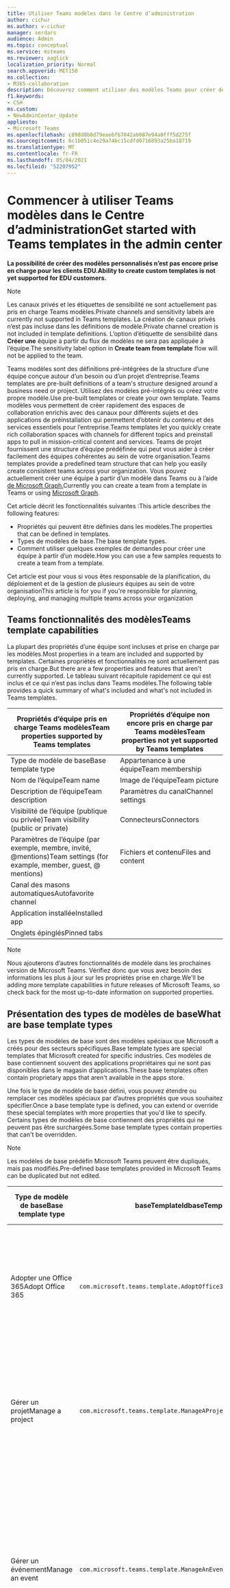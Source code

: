```yaml
---
title: Utiliser Teams modèles dans le Centre d’administration
author: cichur
ms.author: v-cichur
manager: serdars
audience: Admin
ms.topic: conceptual
ms.service: msteams
ms.reviewer: aaglick
localization_priority: Normal
search.appverid: MET150
ms.collection:
- M365-collaboration
description: Découvrez comment utiliser des modèles Teams pour créer des espaces de collaboration avec des canaux pour différentes rubriques à l’aide de modèles préinstallés.
f1.keywords:
- CSH
ms.custom:
- NewAdminCenter_Update
appliesto:
- Microsoft Teams
ms.openlocfilehash: c898d8b0d79eae6fb7042ab087e94a0fff5d275f
ms.sourcegitcommit: 6c1b051c4e29a74bc15cdfd0716893a25ba18719
ms.translationtype: MT
ms.contentlocale: fr-FR
ms.lasthandoff: 05/04/2021
ms.locfileid: "52207952"
---
```

# <a name="get-started-with-teams-templates-in-the-admin-center"></a><span data-ttu-id="d7141-103">Commencer à utiliser Teams modèles dans le Centre d’administration</span><span class="sxs-lookup"><span data-stu-id="d7141-103">Get started with Teams templates in the admin center</span></span>

<span data-ttu-id="d7141-104">**La possibilité de créer des modèles personnalisés n’est pas encore prise en charge pour les clients EDU.**</span><span class="sxs-lookup"><span data-stu-id="d7141-104">**Ability to create custom templates is not yet supported for EDU customers.**</span></span>

> [!NOTE]
> <span data-ttu-id="d7141-105">Les canaux privés et les étiquettes de sensibilité ne sont actuellement pas pris en charge Teams modèles.</span><span class="sxs-lookup"><span data-stu-id="d7141-105">Private channels and sensitivity labels are currently not supported in Teams templates.</span></span> <span data-ttu-id="d7141-106">La création de canaux privés n’est pas incluse dans les définitions de modèle.</span><span class="sxs-lookup"><span data-stu-id="d7141-106">Private channel creation is not included in template definitions.</span></span> <span data-ttu-id="d7141-107">L’option d’étiquette de sensibilité dans **Créer une** équipe à partir du flux de modèles ne sera pas appliquée à l’équipe.</span><span class="sxs-lookup"><span data-stu-id="d7141-107">The sensitivity label option in **Create team from template** flow will not be applied to the team.</span></span>

<span data-ttu-id="d7141-108">Teams modèles sont des définitions pré-intégrées de la structure d’une équipe conçue autour d’un besoin ou d’un projet d’entreprise.</span><span class="sxs-lookup"><span data-stu-id="d7141-108">Teams templates are pre-built definitions of a team's structure designed around a business need or project.</span></span> <span data-ttu-id="d7141-109">Utilisez des modèles pré-intégrés ou créez votre propre modèle.</span><span class="sxs-lookup"><span data-stu-id="d7141-109">Use pre-built templates or create your own template.</span></span> <span data-ttu-id="d7141-110">Teams modèles vous permettent de créer rapidement des espaces de collaboration enrichis avec des canaux pour différents sujets et des applications de préinstallation qui permettent d’obtenir du contenu et des services essentiels pour l’entreprise.</span><span class="sxs-lookup"><span data-stu-id="d7141-110">Teams templates let you quickly create rich collaboration spaces with channels for different topics and preinstall apps to pull in mission-critical content and services.</span></span> <span data-ttu-id="d7141-111">Teams de projet fournissent une structure d’équipe prédéfinée qui peut vous aider à créer facilement des équipes cohérentes au sein de votre organisation.</span><span class="sxs-lookup"><span data-stu-id="d7141-111">Teams templates provide a predefined team structure that can help you easily create consistent teams across your organization.</span></span> <span data-ttu-id="d7141-112">Vous pouvez actuellement créer une équipe à partir d’un modèle dans Teams ou à l’aide [de Microsoft Graph.](get-started-with-teams-templates.md)</span><span class="sxs-lookup"><span data-stu-id="d7141-112">Currently you can create a team from a template in Teams or using [Microsoft Graph](get-started-with-teams-templates.md).</span></span>

<span data-ttu-id="d7141-113">Cet article décrit les fonctionnalités suivantes :</span><span class="sxs-lookup"><span data-stu-id="d7141-113">This article describes the following features:</span></span>

- <span data-ttu-id="d7141-114">Propriétés qui peuvent être définies dans les modèles.</span><span class="sxs-lookup"><span data-stu-id="d7141-114">The properties that can be defined in templates.</span></span>
- <span data-ttu-id="d7141-115">Types de modèles de base.</span><span class="sxs-lookup"><span data-stu-id="d7141-115">The base template types.</span></span>
- <span data-ttu-id="d7141-116">Comment utiliser quelques exemples de demandes pour créer une équipe à partir d’un modèle.</span><span class="sxs-lookup"><span data-stu-id="d7141-116">How you can use a few samples requests to create a team from a template.</span></span>

<span data-ttu-id="d7141-117">Cet article est pour vous si vous êtes responsable de la planification, du déploiement et de la gestion de plusieurs équipes au sein de votre organisation</span><span class="sxs-lookup"><span data-stu-id="d7141-117">This article is for you if you're responsible for planning, deploying, and managing multiple teams across your organization</span></span>

## <a name="teams-template-capabilities"></a><span data-ttu-id="d7141-118">Teams fonctionnalités des modèles</span><span class="sxs-lookup"><span data-stu-id="d7141-118">Teams template capabilities</span></span>

<span data-ttu-id="d7141-119">La plupart des propriétés d’une équipe sont incluses et prise en charge par les modèles.</span><span class="sxs-lookup"><span data-stu-id="d7141-119">Most properties in a team are included and supported by templates.</span></span> <span data-ttu-id="d7141-120">Certaines propriétés et fonctionnalités ne sont actuellement pas pris en charge.</span><span class="sxs-lookup"><span data-stu-id="d7141-120">But there are a few properties and features that aren't currently supported.</span></span> <span data-ttu-id="d7141-121">Le tableau suivant récapitule rapidement ce qui est inclus et ce qui n’est pas inclus dans Teams modèles.</span><span class="sxs-lookup"><span data-stu-id="d7141-121">The following table provides a quick summary of what's included and what's not included in Teams templates.</span></span>

| <span data-ttu-id="d7141-122">**Propriétés d’équipe pris en charge Teams modèles**</span><span class="sxs-lookup"><span data-stu-id="d7141-122">**Team properties supported by Teams templates**</span></span> | <span data-ttu-id="d7141-123">**Propriétés d’équipe non encore pris en charge par Teams modèles**</span><span class="sxs-lookup"><span data-stu-id="d7141-123">**Team properties not yet supported by Teams templates**</span></span> |
| ------------------------------------------------ | -------------------------------------------------------- |
| <span data-ttu-id="d7141-124">Type de modèle de base</span><span class="sxs-lookup"><span data-stu-id="d7141-124">Base template type</span></span> | <span data-ttu-id="d7141-125">Appartenance à une équipe</span><span class="sxs-lookup"><span data-stu-id="d7141-125">Team membership</span></span> |
| <span data-ttu-id="d7141-126">Nom de l’équipe</span><span class="sxs-lookup"><span data-stu-id="d7141-126">Team name</span></span> | <span data-ttu-id="d7141-127">Image de l’équipe</span><span class="sxs-lookup"><span data-stu-id="d7141-127">Team picture</span></span> |
| <span data-ttu-id="d7141-128">Description de l’équipe</span><span class="sxs-lookup"><span data-stu-id="d7141-128">Team description</span></span> | <span data-ttu-id="d7141-129">Paramètres du canal</span><span class="sxs-lookup"><span data-stu-id="d7141-129">Channel settings</span></span> |
| <span data-ttu-id="d7141-130">Visibilité de l’équipe (publique ou privée)</span><span class="sxs-lookup"><span data-stu-id="d7141-130">Team visibility (public or private)</span></span> | <span data-ttu-id="d7141-131">Connecteurs</span><span class="sxs-lookup"><span data-stu-id="d7141-131">Connectors</span></span> |
| <span data-ttu-id="d7141-132">Paramètres de l’équipe (par exemple, membre, invité, @mentions)</span><span class="sxs-lookup"><span data-stu-id="d7141-132">Team settings (for example, member, guest, @ mentions)</span></span> | <span data-ttu-id="d7141-133">Fichiers et contenu</span><span class="sxs-lookup"><span data-stu-id="d7141-133">Files and content</span></span> |
| <span data-ttu-id="d7141-134">Canal des masons automatiques</span><span class="sxs-lookup"><span data-stu-id="d7141-134">Autofavorite channel</span></span> | |
| <span data-ttu-id="d7141-135">Application installée</span><span class="sxs-lookup"><span data-stu-id="d7141-135">Installed app</span></span> | |
| <span data-ttu-id="d7141-136">Onglets épinglés</span><span class="sxs-lookup"><span data-stu-id="d7141-136">Pinned tabs</span></span> | |

> [!NOTE]
> <span data-ttu-id="d7141-137">Nous ajouterons d’autres fonctionnalités de modèle dans les prochaines version de Microsoft Teams. Vérifiez donc que vous avez besoin des informations les plus à jour sur les propriétés prise en charge.</span><span class="sxs-lookup"><span data-stu-id="d7141-137">We'll be adding more template capabilities in future releases of Microsoft Teams, so check back for the most up-to-date information on supported properties.</span></span>

## <a name="what-are-base-template-types"></a><span data-ttu-id="d7141-138">Présentation des types de modèles de base</span><span class="sxs-lookup"><span data-stu-id="d7141-138">What are base template types</span></span>

<span data-ttu-id="d7141-139">Les types de modèles de base sont des modèles spéciaux que Microsoft a créés pour des secteurs spécifiques.</span><span class="sxs-lookup"><span data-stu-id="d7141-139">Base template types are special templates that Microsoft created for specific industries.</span></span> <span data-ttu-id="d7141-140">Ces modèles de base contiennent souvent des applications propriétaires qui ne sont pas disponibles dans le magasin d’applications.</span><span class="sxs-lookup"><span data-stu-id="d7141-140">These base templates often contain proprietary apps that aren't available in the apps store.</span></span>

<span data-ttu-id="d7141-141">Une fois le type de modèle de base défini, vous pouvez étendre ou remplacer ces modèles spéciaux par d’autres propriétés que vous souhaitez spécifier.</span><span class="sxs-lookup"><span data-stu-id="d7141-141">Once a base template type is defined, you can extend or override these special templates with more properties that you'd like to specify.</span></span> <span data-ttu-id="d7141-142">Certains types de modèles de base contiennent des propriétés qui ne peuvent pas être surchargées.</span><span class="sxs-lookup"><span data-stu-id="d7141-142">Some base template types contain properties that can't be overridden.</span></span>

> [!NOTE]
> <span data-ttu-id="d7141-143">Les modèles de base prédéfin Microsoft Teams peuvent être dupliqués, mais pas modifiés.</span><span class="sxs-lookup"><span data-stu-id="d7141-143">Pre-defined base templates provided in Microsoft Teams can be duplicated but not edited.</span></span>

| <span data-ttu-id="d7141-144">Type de modèle de base</span><span class="sxs-lookup"><span data-stu-id="d7141-144">Base template type</span></span> | <span data-ttu-id="d7141-145">baseTemplateId</span><span class="sxs-lookup"><span data-stu-id="d7141-145">baseTemplateId</span></span> | <span data-ttu-id="d7141-146">Propriétés fournies avec ce modèle de base</span><span class="sxs-lookup"><span data-stu-id="d7141-146">Properties that come with this base template</span></span> |
| ------------------ | -------------- | ----------------------------------------------------- |
| <span data-ttu-id="d7141-147">Adopter une Office 365</span><span class="sxs-lookup"><span data-stu-id="d7141-147">Adopt Office 365</span></span> |`com.microsoft.teams.template.AdoptOffice365`|  <span data-ttu-id="d7141-148">Canaux :</span><span class="sxs-lookup"><span data-stu-id="d7141-148">Channels:</span></span> <ul><li><span data-ttu-id="d7141-149">Général</span><span class="sxs-lookup"><span data-stu-id="d7141-149">General</span></span></li> <li><span data-ttu-id="d7141-150">Annonces</span><span class="sxs-lookup"><span data-stu-id="d7141-150">Announcements</span></span></li> <li><span data-ttu-id="d7141-151">Coin Champions</span><span class="sxs-lookup"><span data-stu-id="d7141-151">Champions corner</span></span></li> <li><span data-ttu-id="d7141-152">Formulaires d’équipe</span><span class="sxs-lookup"><span data-stu-id="d7141-152">Team forms</span></span></li></ul> <span data-ttu-id="d7141-153">Applications :</span><span class="sxs-lookup"><span data-stu-id="d7141-153">Apps:</span></span> <ul><li><span data-ttu-id="d7141-154">Wiki</span><span class="sxs-lookup"><span data-stu-id="d7141-154">Wiki</span></span></li>  <li><span data-ttu-id="d7141-155">Calendrier</span><span class="sxs-lookup"><span data-stu-id="d7141-155">Calendar</span></span></li> |
| <span data-ttu-id="d7141-156">Gérer un projet</span><span class="sxs-lookup"><span data-stu-id="d7141-156">Manage a project</span></span> |`com.microsoft.teams.template.ManageAProject`| <span data-ttu-id="d7141-157">Canaux :</span><span class="sxs-lookup"><span data-stu-id="d7141-157">Channels:</span></span> <ul><li><span data-ttu-id="d7141-158">Général</span><span class="sxs-lookup"><span data-stu-id="d7141-158">General</span></span></li> <li><span data-ttu-id="d7141-159">Annonces</span><span class="sxs-lookup"><span data-stu-id="d7141-159">Announcements</span></span></li> <li><span data-ttu-id="d7141-160">Ressources</span><span class="sxs-lookup"><span data-stu-id="d7141-160">Resources</span></span></li> <li><span data-ttu-id="d7141-161">Planification</span><span class="sxs-lookup"><span data-stu-id="d7141-161">Planning</span></span></li></ul> <span data-ttu-id="d7141-162">Applications :</span><span class="sxs-lookup"><span data-stu-id="d7141-162">Apps:</span></span><ul><li><span data-ttu-id="d7141-163">Wiki</span><span class="sxs-lookup"><span data-stu-id="d7141-163">Wiki</span></span></li><li><span data-ttu-id="d7141-164">OneNote</span><span class="sxs-lookup"><span data-stu-id="d7141-164">OneNote</span></span></li><li><span data-ttu-id="d7141-165">Planificateur</span><span class="sxs-lookup"><span data-stu-id="d7141-165">Planner</span></span></li><li><span data-ttu-id="d7141-166">Listes</span><span class="sxs-lookup"><span data-stu-id="d7141-166">Lists</span></span></li>  </ul> |
| <span data-ttu-id="d7141-167">Gérer un événement</span><span class="sxs-lookup"><span data-stu-id="d7141-167">Manage an event</span></span>|`com.microsoft.teams.template.ManageAnEvent` | <span data-ttu-id="d7141-168">Canaux :</span><span class="sxs-lookup"><span data-stu-id="d7141-168">Channels:</span></span> <ul><li><span data-ttu-id="d7141-169">Général</span><span class="sxs-lookup"><span data-stu-id="d7141-169">General</span></span></li> <li><span data-ttu-id="d7141-170">Annonces</span><span class="sxs-lookup"><span data-stu-id="d7141-170">Announcements</span></span></li> <li><span data-ttu-id="d7141-171">Budget</span><span class="sxs-lookup"><span data-stu-id="d7141-171">Budget</span></span></li> <li><span data-ttu-id="d7141-172">Contenu</span><span class="sxs-lookup"><span data-stu-id="d7141-172">Content</span></span></li><li><span data-ttu-id="d7141-173">Logistique</span><span class="sxs-lookup"><span data-stu-id="d7141-173">Logistics</span></span></li> <li><span data-ttu-id="d7141-174">Planification</span><span class="sxs-lookup"><span data-stu-id="d7141-174">Planning</span></span></li> <li> <span data-ttu-id="d7141-175">Marketing et relations publiques</span><span class="sxs-lookup"><span data-stu-id="d7141-175">Marketing and PR</span></span></li></ul> <span data-ttu-id="d7141-176">Applications :</span><span class="sxs-lookup"><span data-stu-id="d7141-176">Apps:</span></span><ul><li><span data-ttu-id="d7141-177">Wiki</span><span class="sxs-lookup"><span data-stu-id="d7141-177">Wiki</span></span></li><li><span data-ttu-id="d7141-178">Site web</span><span class="sxs-lookup"><span data-stu-id="d7141-178">Website</span></span></li> <li><span data-ttu-id="d7141-179">YouTube</span><span class="sxs-lookup"><span data-stu-id="d7141-179">YouTube</span></span></li> <li><span data-ttu-id="d7141-180">Planificateur</span><span class="sxs-lookup"><span data-stu-id="d7141-180">Planner</span></span></li> <li><span data-ttu-id="d7141-181">OneNote</span><span class="sxs-lookup"><span data-stu-id="d7141-181">OneNote</span></span></li> <li><span data-ttu-id="d7141-182">Idées des employés</span><span class="sxs-lookup"><span data-stu-id="d7141-182">Employee ideas</span></span></li> <li><span data-ttu-id="d7141-183">Issue Reporter</span><span class="sxs-lookup"><span data-stu-id="d7141-183">Issue Reporter</span></span></li></ul> |
|<span data-ttu-id="d7141-184">Intégrer des employés</span><span class="sxs-lookup"><span data-stu-id="d7141-184">Onboard employees</span></span>|`com.microsoft.teams.template.OnboardEmployees` | <span data-ttu-id="d7141-185">Canaux :</span><span class="sxs-lookup"><span data-stu-id="d7141-185">Channels:</span></span> <ul><li><span data-ttu-id="d7141-186">Général</span><span class="sxs-lookup"><span data-stu-id="d7141-186">General</span></span></li> <li><span data-ttu-id="d7141-187">Annonces</span><span class="sxs-lookup"><span data-stu-id="d7141-187">Announcements</span></span></li> <li><span data-ttu-id="d7141-188">Conversation employé</span><span class="sxs-lookup"><span data-stu-id="d7141-188">Employee chat</span></span></li> <li><span data-ttu-id="d7141-189">Formation</span><span class="sxs-lookup"><span data-stu-id="d7141-189">Training</span></span></li></ul><span data-ttu-id="d7141-190">Applications :</span><span class="sxs-lookup"><span data-stu-id="d7141-190">Apps:</span></span><ul><li><span data-ttu-id="d7141-191">Wiki</span><span class="sxs-lookup"><span data-stu-id="d7141-191">Wiki</span></span></li><li><span data-ttu-id="d7141-192">Communautés</span><span class="sxs-lookup"><span data-stu-id="d7141-192">Communities</span></span></li><li><span data-ttu-id="d7141-193">Planificateur</span><span class="sxs-lookup"><span data-stu-id="d7141-193">Planner</span></span></li><li><span data-ttu-id="d7141-194">Idées des employés</span><span class="sxs-lookup"><span data-stu-id="d7141-194">Employee ideas</span></span></li></ul>|
|<span data-ttu-id="d7141-195">Organiser le service d’aide</span><span class="sxs-lookup"><span data-stu-id="d7141-195">Organize help desk</span></span>| `com.microsoft.teams.template.OrganizeHelpDesk`|<span data-ttu-id="d7141-196">Canaux :</span><span class="sxs-lookup"><span data-stu-id="d7141-196">Channels:</span></span><ul><li><span data-ttu-id="d7141-197">Général</span><span class="sxs-lookup"><span data-stu-id="d7141-197">General</span></span></li><li><span data-ttu-id="d7141-198">Annonces</span><span class="sxs-lookup"><span data-stu-id="d7141-198">Announcements</span></span></li><li><span data-ttu-id="d7141-199">FAQ</span><span class="sxs-lookup"><span data-stu-id="d7141-199">FAQ</span></span></li></ul><span data-ttu-id="d7141-200">Applications :</span><span class="sxs-lookup"><span data-stu-id="d7141-200">Apps:</span></span><ul><li><span data-ttu-id="d7141-201">Wiki</span><span class="sxs-lookup"><span data-stu-id="d7141-201">Wiki</span></span></li><li><span data-ttu-id="d7141-202">OneNote</span><span class="sxs-lookup"><span data-stu-id="d7141-202">OneNote</span></span></li><li><span data-ttu-id="d7141-203">Planificateur</span><span class="sxs-lookup"><span data-stu-id="d7141-203">Planner</span></span> </li><li><span data-ttu-id="d7141-204">Compliment</span><span class="sxs-lookup"><span data-stu-id="d7141-204">Praise</span></span></li><li><span data-ttu-id="d7141-205">Issue Reporter</span><span class="sxs-lookup"><span data-stu-id="d7141-205">Issue Reporter</span></span></li></ul> |
| <span data-ttu-id="d7141-206">Soins du patient</span><span class="sxs-lookup"><span data-stu-id="d7141-206">Patient care</span></span>| `healthcareWard`| <span data-ttu-id="d7141-207">Canaux :</span><span class="sxs-lookup"><span data-stu-id="d7141-207">Channels:</span></span><ul><li><span data-ttu-id="d7141-208">Général</span><span class="sxs-lookup"><span data-stu-id="d7141-208">General</span></span></li><li><span data-ttu-id="d7141-209">Annonces</span><span class="sxs-lookup"><span data-stu-id="d7141-209">Announcements</span></span></li><li><span data-ttu-id="d7141-210">Blotti</span><span class="sxs-lookup"><span data-stu-id="d7141-210">Huddles</span></span></li><li><span data-ttu-id="d7141-211">Rondes</span><span class="sxs-lookup"><span data-stu-id="d7141-211">Rounds</span></span></li><li><span data-ttu-id="d7141-212">Personnel</span><span class="sxs-lookup"><span data-stu-id="d7141-212">Staffing</span></span></li><li><span data-ttu-id="d7141-213">Formation</span><span class="sxs-lookup"><span data-stu-id="d7141-213">Training</span></span></li></ul> <span data-ttu-id="d7141-214">Applications :</span><span class="sxs-lookup"><span data-stu-id="d7141-214">Apps:</span></span> <ul><li><span data-ttu-id="d7141-215">Wiki</span><span class="sxs-lookup"><span data-stu-id="d7141-215">Wiki</span></span></li><li><span data-ttu-id="d7141-216">Listes</span><span class="sxs-lookup"><span data-stu-id="d7141-216">Lists</span></span>  </li><li><span data-ttu-id="d7141-217">Approbations</span><span class="sxs-lookup"><span data-stu-id="d7141-217">Approvals</span></span></li></ul>|
| <span data-ttu-id="d7141-218">Collaborer sur la crise ou l’événement global</span><span class="sxs-lookup"><span data-stu-id="d7141-218">Collaborate on global crisis or event</span></span> |`com.microsoft.teams.template.CollaborateOnAGlobalCrisisOrEvent`| <span data-ttu-id="d7141-219">Canaux :</span><span class="sxs-lookup"><span data-stu-id="d7141-219">Channels:</span></span> <ul><li><span data-ttu-id="d7141-220">Général</span><span class="sxs-lookup"><span data-stu-id="d7141-220">General</span></span><li><span data-ttu-id="d7141-221">Annonces</span><span class="sxs-lookup"><span data-stu-id="d7141-221">Announcements</span></span></li><li><span data-ttu-id="d7141-222">Actualités mondiales</span><span class="sxs-lookup"><span data-stu-id="d7141-222">World news</span></span></li><li><span data-ttu-id="d7141-223">Continuité de l’activité</span><span class="sxs-lookup"><span data-stu-id="d7141-223">Business continuity</span></span></li><li><span data-ttu-id="d7141-224">Travail à distance</span><span class="sxs-lookup"><span data-stu-id="d7141-224">Remote working</span></span></li><li><span data-ttu-id="d7141-225">Communications internes</span><span class="sxs-lookup"><span data-stu-id="d7141-225">Internal comms</span></span></li><li><span data-ttu-id="d7141-226">Comms externe</span><span class="sxs-lookup"><span data-stu-id="d7141-226">External comms</span></span></li><li><span data-ttu-id="d7141-227">Demande d’approbation</span><span class="sxs-lookup"><span data-stu-id="d7141-227">Approvals request</span></span></li><li><span data-ttu-id="d7141-228">Réclamations des clients</span><span class="sxs-lookup"><span data-stu-id="d7141-228">Customer complaints</span></span></li><li><span data-ttu-id="d7141-229">Kudos</span><span class="sxs-lookup"><span data-stu-id="d7141-229">Kudos</span></span></li><li><span data-ttu-id="d7141-230">Mise à jour pour la direction</span><span class="sxs-lookup"><span data-stu-id="d7141-230">Executive update</span></span></li></ul><span data-ttu-id="d7141-231">Applications :</span><span class="sxs-lookup"><span data-stu-id="d7141-231">Apps:</span></span> <ul><li><span data-ttu-id="d7141-232">Compliment</span><span class="sxs-lookup"><span data-stu-id="d7141-232">Praise</span></span></li><li><span data-ttu-id="d7141-233">Wiki</span><span class="sxs-lookup"><span data-stu-id="d7141-233">Wiki</span></span></li><li><span data-ttu-id="d7141-234">Site web</span><span class="sxs-lookup"><span data-stu-id="d7141-234">Website</span></span></li><li><span data-ttu-id="d7141-235">Planificateur</span><span class="sxs-lookup"><span data-stu-id="d7141-235">Planner</span></span></li><li><span data-ttu-id="d7141-236">Issue Reporter</span><span class="sxs-lookup"><span data-stu-id="d7141-236">Issue Reporter</span></span></li></ul>|
|<span data-ttu-id="d7141-237">Agence bancaire</span><span class="sxs-lookup"><span data-stu-id="d7141-237">Bank branch</span></span>| `com.microsoft.teams.template.CollaborateWithinABankBranch`|<span data-ttu-id="d7141-238">Canaux :</span><span class="sxs-lookup"><span data-stu-id="d7141-238">Channels:</span></span> <ul><li><span data-ttu-id="d7141-239">Général</span><span class="sxs-lookup"><span data-stu-id="d7141-239">General</span></span><li><span data-ttu-id="d7141-240">Annonces</span><span class="sxs-lookup"><span data-stu-id="d7141-240">Announcements</span></span></li><li><span data-ttu-id="d7141-241">Blotti</span><span class="sxs-lookup"><span data-stu-id="d7141-241">Huddles</span></span></li><li><span data-ttu-id="d7141-242">Réunions avec les clients</span><span class="sxs-lookup"><span data-stu-id="d7141-242">Customer meetings</span></span></li><li><span data-ttu-id="d7141-243">Demande d’approbation</span><span class="sxs-lookup"><span data-stu-id="d7141-243">Approvals Request</span></span> </li><li><span data-ttu-id="d7141-244">Desso</span><span class="sxs-lookup"><span data-stu-id="d7141-244">Coaching</span></span></li><li><span data-ttu-id="d7141-245">Développement de compétences</span><span class="sxs-lookup"><span data-stu-id="d7141-245">Skills development</span></span></li><li><span data-ttu-id="d7141-246">Traitement des emprunts</span><span class="sxs-lookup"><span data-stu-id="d7141-246">Loan processing</span></span></li><li><span data-ttu-id="d7141-247">Réclamations des clients</span><span class="sxs-lookup"><span data-stu-id="d7141-247">Customer complaints</span></span></li><li><span data-ttu-id="d7141-248">Kudos</span><span class="sxs-lookup"><span data-stu-id="d7141-248">Kudos</span></span></li><li><span data-ttu-id="d7141-249">Amusant</span><span class="sxs-lookup"><span data-stu-id="d7141-249">Fun stuff</span></span></li><li><span data-ttu-id="d7141-250">Conformité</span><span class="sxs-lookup"><span data-stu-id="d7141-250">Compliance</span></span></li></ul><span data-ttu-id="d7141-251">Applications :</span><span class="sxs-lookup"><span data-stu-id="d7141-251">Apps:</span></span><ul><li><span data-ttu-id="d7141-252">Compliment</span><span class="sxs-lookup"><span data-stu-id="d7141-252">Praise</span></span> </li><li><span data-ttu-id="d7141-253">Issue Reporter</span><span class="sxs-lookup"><span data-stu-id="d7141-253">Issue Reporter</span></span></li></ul>|
|<span data-ttu-id="d7141-254">Réponse à un incident</span><span class="sxs-lookup"><span data-stu-id="d7141-254">Incident response</span></span>| `com.microsoft.teams.template.CoordinateIncidentResponse`|<span data-ttu-id="d7141-255">Canaux :</span><span class="sxs-lookup"><span data-stu-id="d7141-255">Channels:</span></span> <ul><li><span data-ttu-id="d7141-256">Général</span><span class="sxs-lookup"><span data-stu-id="d7141-256">General</span></span><li><span data-ttu-id="d7141-257">Annonces</span><span class="sxs-lookup"><span data-stu-id="d7141-257">Announcements</span></span></li><li><span data-ttu-id="d7141-258">Logistique</span><span class="sxs-lookup"><span data-stu-id="d7141-258">Logistics</span></span></li><li><span data-ttu-id="d7141-259">Planification</span><span class="sxs-lookup"><span data-stu-id="d7141-259">Planning</span></span></li><li><span data-ttu-id="d7141-260">Récupération</span><span class="sxs-lookup"><span data-stu-id="d7141-260">Recovery</span></span></li><li><span data-ttu-id="d7141-261">Urgent</span><span class="sxs-lookup"><span data-stu-id="d7141-261">Urgent</span></span></li></ul> <span data-ttu-id="d7141-262">Applications :</span><span class="sxs-lookup"><span data-stu-id="d7141-262">Apps:</span></span> <ul><li><span data-ttu-id="d7141-263">Wiki</span><span class="sxs-lookup"><span data-stu-id="d7141-263">Wiki</span></span></li><li><span data-ttu-id="d7141-264">Excel</span><span class="sxs-lookup"><span data-stu-id="d7141-264">Excel</span></span></li><li><span data-ttu-id="d7141-265">OneNote</span><span class="sxs-lookup"><span data-stu-id="d7141-265">OneNote</span></span></li><li><span data-ttu-id="d7141-266">SharePoint</span><span class="sxs-lookup"><span data-stu-id="d7141-266">SharePoint</span></span></li><li><span data-ttu-id="d7141-267">Planificateur</span><span class="sxs-lookup"><span data-stu-id="d7141-267">Planner</span></span></li> <li><span data-ttu-id="d7141-268">Approbations</span><span class="sxs-lookup"><span data-stu-id="d7141-268">Approvals</span></span></li> <li><span data-ttu-id="d7141-269">Inspection</span><span class="sxs-lookup"><span data-stu-id="d7141-269">Inspection</span></span></li> </ul>|
|<span data-ttu-id="d7141-270">Hôpital</span><span class="sxs-lookup"><span data-stu-id="d7141-270">Hospital</span></span>| `healthcareHospital` |<span data-ttu-id="d7141-271">Canaux :</span><span class="sxs-lookup"><span data-stu-id="d7141-271">Channels:</span></span> <ul><li><span data-ttu-id="d7141-272">Général</span><span class="sxs-lookup"><span data-stu-id="d7141-272">General</span></span></li><li><span data-ttu-id="d7141-273">Annonces</span><span class="sxs-lookup"><span data-stu-id="d7141-273">Announcements</span></span></li><li><span data-ttu-id="d7141-274">Conformité</span><span class="sxs-lookup"><span data-stu-id="d7141-274">Compliance</span></span></li><li><span data-ttu-id="d7141-275">Consignataires</span><span class="sxs-lookup"><span data-stu-id="d7141-275">Custodial</span></span></li><li><span data-ttu-id="d7141-276">Ressources humaines</span><span class="sxs-lookup"><span data-stu-id="d7141-276">Human resources</span></span></li><li><span data-ttu-id="d7141-277">Pharmacie</span><span class="sxs-lookup"><span data-stu-id="d7141-277">Pharmacy</span></span></li></ul> <span data-ttu-id="d7141-278">Applications :</span><span class="sxs-lookup"><span data-stu-id="d7141-278">Apps:</span></span> <ul><li><span data-ttu-id="d7141-279">Wiki</span><span class="sxs-lookup"><span data-stu-id="d7141-279">Wiki</span></span></li><li><span data-ttu-id="d7141-280">Listes</span><span class="sxs-lookup"><span data-stu-id="d7141-280">Lists</span></span>  </li></ul>|
|<span data-ttu-id="d7141-281">Organiser un magasin</span><span class="sxs-lookup"><span data-stu-id="d7141-281">Organize a store</span></span>| `retailStore` |<span data-ttu-id="d7141-282">Canaux :</span><span class="sxs-lookup"><span data-stu-id="d7141-282">Channels:</span></span> <ul><li><span data-ttu-id="d7141-283">Général</span><span class="sxs-lookup"><span data-stu-id="d7141-283">General</span></span><li><span data-ttu-id="d7141-284">Transfert de shift</span><span class="sxs-lookup"><span data-stu-id="d7141-284">Shift handoff</span></span></li><li><span data-ttu-id="d7141-285">Apprentissage</span><span class="sxs-lookup"><span data-stu-id="d7141-285">Learning</span></span></li></ul> <span data-ttu-id="d7141-286">Applications :</span><span class="sxs-lookup"><span data-stu-id="d7141-286">Apps:</span></span> <ul><li><span data-ttu-id="d7141-287">Wiki</span><span class="sxs-lookup"><span data-stu-id="d7141-287">Wiki</span></span></li><li><span data-ttu-id="d7141-288">Planificateur</span><span class="sxs-lookup"><span data-stu-id="d7141-288">Planner</span></span></li></ul>|
|<span data-ttu-id="d7141-289">Qualité et sécurité</span><span class="sxs-lookup"><span data-stu-id="d7141-289">Quality and safety</span></span> |`com.microsoft.teams.template.QualitySafety`|<span data-ttu-id="d7141-290">Canaux :</span><span class="sxs-lookup"><span data-stu-id="d7141-290">Channels:</span></span> <ul><li><span data-ttu-id="d7141-291">Général</span><span class="sxs-lookup"><span data-stu-id="d7141-291">General</span></span><li><span data-ttu-id="d7141-292">Annonces</span><span class="sxs-lookup"><span data-stu-id="d7141-292">Announcements</span></span></li><li><span data-ttu-id="d7141-293">Ligne 1</span><span class="sxs-lookup"><span data-stu-id="d7141-293">Line 1</span></span></li><li><span data-ttu-id="d7141-294">Ligne 2</span><span class="sxs-lookup"><span data-stu-id="d7141-294">Line 2</span></span></li><li><span data-ttu-id="d7141-295">Ligne 3</span><span class="sxs-lookup"><span data-stu-id="d7141-295">Line 3</span></span></li><li><span data-ttu-id="d7141-296">Sécurité</span><span class="sxs-lookup"><span data-stu-id="d7141-296">Safety</span></span></li><li><span data-ttu-id="d7141-297">Formation</span><span class="sxs-lookup"><span data-stu-id="d7141-297">Training</span></span></li><li><span data-ttu-id="d7141-298">Maintenance</span><span class="sxs-lookup"><span data-stu-id="d7141-298">Maintenance</span></span></li><li><span data-ttu-id="d7141-299">Amusant</span><span class="sxs-lookup"><span data-stu-id="d7141-299">Fun stuff</span></span></li></ul> <span data-ttu-id="d7141-300">Applications :</span><span class="sxs-lookup"><span data-stu-id="d7141-300">Apps:</span></span> <ul><li><span data-ttu-id="d7141-301">Wiki</span><span class="sxs-lookup"><span data-stu-id="d7141-301">Wiki</span></span></li><li><span data-ttu-id="d7141-302">Planificateur</span><span class="sxs-lookup"><span data-stu-id="d7141-302">Planner</span></span></li> <li><span data-ttu-id="d7141-303">Issue Reporter</span><span class="sxs-lookup"><span data-stu-id="d7141-303">Issue Reporter</span></span></li> <li><span data-ttu-id="d7141-304">Inspection</span><span class="sxs-lookup"><span data-stu-id="d7141-304">Inspection</span></span></li> </ul>|
|<span data-ttu-id="d7141-305">Vente au détail pour les responsables</span><span class="sxs-lookup"><span data-stu-id="d7141-305">Retail for managers</span></span>| `retailManagerCollaboration` |<span data-ttu-id="d7141-306">Canaux :</span><span class="sxs-lookup"><span data-stu-id="d7141-306">Channels:</span></span> <ul><li><span data-ttu-id="d7141-307">Général</span><span class="sxs-lookup"><span data-stu-id="d7141-307">General</span></span><li><span data-ttu-id="d7141-308">Opérations</span><span class="sxs-lookup"><span data-stu-id="d7141-308">Operations</span></span></li><li><span data-ttu-id="d7141-309">Apprentissage</span><span class="sxs-lookup"><span data-stu-id="d7141-309">Learning</span></span></li></ul> <span data-ttu-id="d7141-310">Applications :</span><span class="sxs-lookup"><span data-stu-id="d7141-310">Apps:</span></span> <ul><li><span data-ttu-id="d7141-311">Wiki</span><span class="sxs-lookup"><span data-stu-id="d7141-311">Wiki</span></span></li><li><span data-ttu-id="d7141-312">Planificateur</span><span class="sxs-lookup"><span data-stu-id="d7141-312">Planner</span></span></li></ul>|
||||

<span data-ttu-id="d7141-313">Pour plus d’informations sur les catégories de modèles, voir les catégories suivantes :</span><span class="sxs-lookup"><span data-stu-id="d7141-313">For more information about the template categories, see the following categories:</span></span>

- [<span data-ttu-id="d7141-314">Modèles financiers</span><span class="sxs-lookup"><span data-stu-id="d7141-314">Financial templates</span></span>](financial-teams-templates-in-the-admin-console.md)
- [<span data-ttu-id="d7141-315">Modèles généraux</span><span class="sxs-lookup"><span data-stu-id="d7141-315">General templates</span></span>](general-teams-templates-in-the-admin-console.md)
- [<span data-ttu-id="d7141-316">Modèles pour le gouvernement</span><span class="sxs-lookup"><span data-stu-id="d7141-316">Government templates</span></span>](government-teams-templates-in-the-admin-console.md)
- [<span data-ttu-id="d7141-317">Modèles médicaux</span><span class="sxs-lookup"><span data-stu-id="d7141-317">Healthcare templates</span></span>](expand-teams-across-your-org/healthcare/healthcare-templates-admin-console.md)
- [<span data-ttu-id="d7141-318">Modèles de fabrication</span><span class="sxs-lookup"><span data-stu-id="d7141-318">Manufacturing templates</span></span>](manufacturing-teams-templates-in-the-admin-console.md)
- [<span data-ttu-id="d7141-319">Modèles commerciaux</span><span class="sxs-lookup"><span data-stu-id="d7141-319">Retail templates</span></span>](retail-teams-templates-in-the-admin-console.md)

## <a name="template-size-limits"></a><span data-ttu-id="d7141-320">Limites de taille des modèles</span><span class="sxs-lookup"><span data-stu-id="d7141-320">Template size limits</span></span>

<span data-ttu-id="d7141-321">Les modèles sont limités à un nombre spécifique de canaux, d’onglets et d’applications.</span><span class="sxs-lookup"><span data-stu-id="d7141-321">Templates are limited to a specific number of channels, tabs, and apps.</span></span>

 > [!Note]
 > <span data-ttu-id="d7141-322">Vous pouvez ajouter des canaux, des onglets et des applications à l’équipe après sa création à partir d’un modèle.</span><span class="sxs-lookup"><span data-stu-id="d7141-322">You can add more channels, tabs, and apps to the team after it's been created from a template.</span></span>

|<span data-ttu-id="d7141-323">Fonctionnalité</span><span class="sxs-lookup"><span data-stu-id="d7141-323">Feature</span></span> | <span data-ttu-id="d7141-324">Limite</span><span class="sxs-lookup"><span data-stu-id="d7141-324">Limit</span></span>|
|-|-|
|<span data-ttu-id="d7141-325">Canaux par modèle</span><span class="sxs-lookup"><span data-stu-id="d7141-325">Channels per template</span></span> | <span data-ttu-id="d7141-326">15</span><span class="sxs-lookup"><span data-stu-id="d7141-326">15</span></span> |
|<span data-ttu-id="d7141-327">Onglets par canal dans un modèle</span><span class="sxs-lookup"><span data-stu-id="d7141-327">Tabs per channel in a template</span></span> | <span data-ttu-id="d7141-328">20</span><span class="sxs-lookup"><span data-stu-id="d7141-328">20</span></span> |
|<span data-ttu-id="d7141-329">Applications par modèle</span><span class="sxs-lookup"><span data-stu-id="d7141-329">Apps per template</span></span> | <span data-ttu-id="d7141-330">50</span><span class="sxs-lookup"><span data-stu-id="d7141-330">50</span></span>|
|||

<span data-ttu-id="d7141-331">Pour [plus d’informations, voir](limits-specifications-teams.md) les limites et Teams spécifications des données.</span><span class="sxs-lookup"><span data-stu-id="d7141-331">See [Limits and specifications of Teams](limits-specifications-teams.md) for more information.</span></span>

## <a name="related-topics"></a><span data-ttu-id="d7141-332">Rubriques connexes</span><span class="sxs-lookup"><span data-stu-id="d7141-332">Related topics</span></span>

- [<span data-ttu-id="d7141-333">Créer un modèle d’équipe personnalisé</span><span class="sxs-lookup"><span data-stu-id="d7141-333">Create a custom team template</span></span>](create-a-team-template.md)
- [<span data-ttu-id="d7141-334">Créer un modèle d’équipe à partir d’un modèle d’équipe existant</span><span class="sxs-lookup"><span data-stu-id="d7141-334">Create a team template from an existing team template</span></span>](create-template-from-existing-template.md)
- [<span data-ttu-id="d7141-335">Créer un modèle à partir d’une équipe existante</span><span class="sxs-lookup"><span data-stu-id="d7141-335">Create a template from an existing team</span></span>](create-template-from-existing-team.md)
